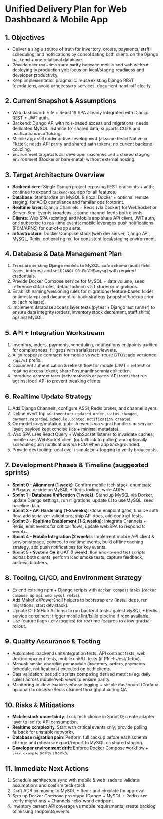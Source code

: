 # Unified Delivery Plan for Web Dashboard & Mobile App

## 1. Objectives

- Deliver a single source of truth for inventory, orders, payments, staff scheduling, and notifications by consolidating both clients on the Django backend + one relational database.
- Provide near real-time state parity between mobile and web without deploying to production yet; focus on local/staging readiness and developer productivity.
- Keep implementation pragmatic: reuse existing Django REST foundations, avoid unnecessary services, document hand-off clearly.

## 2. Current Snapshot & Assumptions

- Web dashboard: Vite + React 19 SPA already integrated with Django REST + JWT auth.
- Backend: Django API with role-based access and migrations; needs dedicated MySQL instance for shared data; supports CORS and notifications scaffolding.
- Mobile app: still under active development (assume React Native or Flutter); needs API parity and shared auth tokens; no current backend coupling.
- Environment targets: local developer machines and a shared staging environment (Docker or bare-metal) without external hosting.

## 3. Target Architecture Overview

- **Backend core**: Single Django project exposing REST endpoints + auth; continue to expand `backend/api` app for all features.
- **Database**: Standardize on MySQL 8 (local Docker + optional remote staging) for ACID compliance and familiar ops footprint.
- **Realtime layer**: Django Channels + Redis (via Docker) for WebSocket or Server-Sent Events broadcasts; same channel feeds both clients.
- **Clients**: Web SPA (existing) and Mobile app share API client, JWT auth, and subscribe to real-time events; mobile leverages push notifications (FCM/APNS) for out-of-app alerts.
- **Infrastructure**: Docker Compose stack (web dev server, Django API, MySQL, Redis, optional nginx) for consistent local/staging environment.

## 4. Database & Data Management Plan

1. Translate existing Django models to MySQL-safe schema (audit field types, indexes) and set `DJANGO_DB_ENGINE=mysql` with required credentials.
2. Provide Docker Compose service for MySQL + data volume; seed reference data (roles, default admin) via fixtures or migrations.
3. Establish naming/versioning rules for migrations (feature-based folder or timestamp) and document rollback strategy (snapshot/backup prior to each release).
4. Implement database access layer tests (pytest + Django test runner) to ensure data integrity (orders, inventory stock decrement, staff shifts) against MySQL.

## 5. API + Integration Workstream

1. Inventory, orders, payments, scheduling, notifications endpoints audited for completeness; fill gaps with serializers/viewsets.
2. Align response contracts for mobile vs web: reuse DTOs; add versioned `/api/v1` prefix.
3. Document authentication & refresh flow for mobile (JWT + refresh or rotating access token); share Postman/Insomnia collection.
4. Introduce contract tests (schemathesis or pytest API tests) that run against local API to prevent breaking clients.

## 6. Realtime Update Strategy

1. Add Django Channels, configure ASGI, Redis broker, and channel layers.
2. Define event topics: `inventory.updated`, `order.status_changed`, `payment.recorded`, `schedule.updated`, `notification.created`.
3. On model save/mutation, publish events via signal handlers or service layer; payload kept concise (ids + minimal metadata).
4. Web SPA uses React Query + WebSocket listener to invalidate caches; mobile uses WebSocket client (or fallback to polling) and optionally schedules push notifications via FCM when app backgrounded.
5. Provide dev tooling: local event simulator + logging to verify broadcasts.

## 7. Development Phases & Timeline (suggested sprints)

- **Sprint 0 - Alignment (1 week)**: Confirm mobile tech stack, enumerate API gaps, decide on MySQL + Redis tooling, write ADRs.
- **Sprint 1 - Database Unification (1 week)**: Stand up MySQL via Docker, update Django settings, run migrations, update CI to use MySQL, seed baseline data.
- **Sprint 2 - API Hardening (1-2 weeks)**: Close endpoint gaps, finalize auth flow, add serializer validations, ship API docs, add contract tests.
- **Sprint 3 - Realtime Enablement (1-2 weeks)**: Integrate Channels + Redis, emit events for critical flows, update web SPA to respond to events.
- **Sprint 4 - Mobile Integration (2 weeks)**: Implement mobile API client & session storage, connect to realtime events, build offline caching strategy, add push notifications for key events.
- **Sprint 5 - System QA & UAT (1 week)**: Run end-to-end test scripts across both clients, perform load smoke tests, capture feedback, address blockers.

## 8. Tooling, CI/CD, and Environment Strategy

- Extend existing npm + Django scripts with `docker compose` tasks (`docker compose up api web mysql redis`).
- Add Makefile/PowerShell helpers to bootstrap env (install deps, run migrations, start dev stack).
- Update CI (GitHub Actions) to run backend tests against MySQL + Redis service containers; trigger mobile lint/build pipeline if repo available.
- Use feature flags (.env toggles) for realtime features to allow gradual rollout.

## 9. Quality Assurance & Testing

- Automated: backend unit/integration tests, API contract tests, web Jest/component tests, mobile unit/UI tests (if RN -> Jest/Detox).
- Manual: smoke checklist per module (inventory, orders, payments, schedule, notifications) executed on both clients.
- Data validation: periodic scripts comparing derived metrics (eg. daily sales) across mobile/web views to ensure parity.
- Monitoring-in-dev: enable verbose logging + simple dashboard (Grafana optional) to observe Redis channel throughput during QA.

## 10. Risks & Mitigations

- **Mobile stack uncertainty**: Lock tech choice in Sprint 0; create adapter layer to isolate API consumption.
- **Realtime complexity**: Start with critical events only; provide polling fallback for unstable networks.
- **Database migration pain**: Perform full backup before each schema change and rehearse export/import to MySQL on shared staging.
- **Developer environment drift**: Enforce Docker Compose workflow + `.env.example` parity checks.

## 11. Immediate Next Actions

1. Schedule architecture sync with mobile & web leads to validate assumptions and confirm tech stack.
2. Draft ADR on moving to MySQL + Redis and circulate for approval.
3. Spin up Docker Compose prototype (Django + MySQL + Redis) and verify migrations + Channels hello-world endpoint.
4. Inventory current API coverage vs mobile requirements; create backlog of missing endpoints/events.
